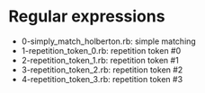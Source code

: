 # Regular expressions
* 0-simply_match_holberton.rb: simple matching
* 1-repetition_token_0.rb: repetition token #0
* 2-repetition_token_1.rb: repetition token #1
* 3-repetition_token_2.rb: repetition token #2
* 4-repetition_token_3.rb: repetition token #3
